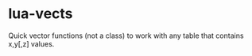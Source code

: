 # lua-vects
Quick vector functions (not a class) to work with any table that contains x,y[,z] values.
